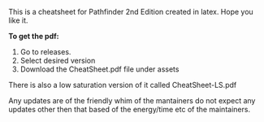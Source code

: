 This is a cheatsheet for Pathfinder 2nd Edition created in latex. Hope you like it.

**To get the pdf:**
 1. Go to releases. 
 2. Select desired version
 3. Download the CheatSheet.pdf file under assets

There is also a low saturation version of it called CheatSheet-LS.pdf

Any updates are of the friendly whim of the mantainers do not expect any updates other then that based of the energy/time etc of the maintainers.

